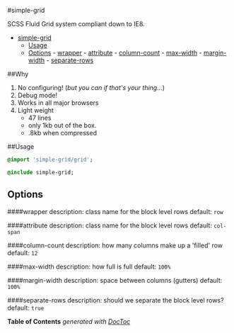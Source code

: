 #simple-grid

SCSS Fluid Grid system compliant down to IE8.

- [simple-grid](#)
	- [Usage](#)
	- [Options](#)
			- [wrapper](#)
			- [attribute](#)
			- [column-count](#)
			- [max-width](#)
			- [margin-width](#)
			- [separate-rows](#)

##Why
1. No configuring! (*but you can if that's your thing…*)
2. Debug mode!
3. Works in all major browsers
4. Light weight
    - 47 lines
    - only 1kb out of the box.
    - .8kb when compressed

##Usage
```sass
@import 'simple-grid/grid';

@include simple-grid;
```

## Options
####wrapper
description: class name for the block level rows
default: `row`

####attribute
description: class name for the block level rows
default: `col-span`

####column-count
description: how many columns make up a 'filled' row
default: `12`

####max-width
description: how full is full
default: `100%`

####margin-width
description: space between columns (gutters)
default: `100%`

####separate-rows
description: should we separate the block level rows?
default: `true`

**Table of Contents**  *generated with [DocToc](http://doctoc.herokuapp.com/)*
